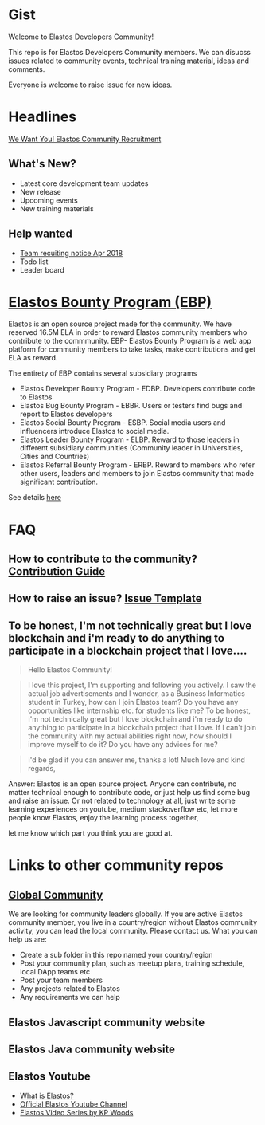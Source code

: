 # Gist
Welcome to Elastos Developers Community!

This repo is for Elastos Developers Community members. We can disucss issues related to community events, technical training material, ideas and comments. 

Everyone is welcome to raise issue for new ideas. 

# Headlines
[We Want You! Elastos Community Recruitment](https://medium.com/elastos/we-want-you-elastos-community-recruitment-da0e97694f63)
## What's New?
- Latest core development team updates
- New release
- Upcoming events
- New training materials

## Help wanted
- [Team recuiting notice Apr 2018](https://medium.com/elastos/we-want-you-elastos-community-recruitment-da0e97694f63)
- Todo list
- Leader board

# [Elastos Bounty Program (EBP)](./ElastosBountyProgram/README.md)
Elastos is an open source project made for the community. We have reserved 16.5M ELA in order to reward Elastos community members who contribute to the commmunity. EBP- Elastos Bounty Program is a web app platform for community members to take tasks, make contributions and get ELA as reward.

The entirety of EBP contains several subsidiary programs
- Elastos Developer Bounty Program - EDBP. Developers contribute code to Elastos
- Elastos Bug Bounty Program - EBBP. Users or testers find bugs and report to Elastos developers
- Elastos Social Bounty Program - ESBP. Social media users and influencers introduce Elastos to social media.
- Elastos Leader Bounty Program - ELBP. Reward to those leaders in different subsidiary communities (Community leader in Universities, Cities and Countries)
- Elastos Referral Bounty Program - ERBP. Reward to members who refer other users, leaders and members to join Elastos community that made significant contribution.

See details [here](./ElastosBountyProgram/README.md)

# FAQ
## How to contribute to the community? [Contribution Guide](./CONTRIBUTING.md)
## How to raise an issue? [Issue Template](./ISSUE_TEMPKLATE.md)
## To be honest, I'm not technically great but I love blockchain and i'm ready to do anything to participate in a blockchain project that I love....
>
>Hello Elastos Community!

> I love this project, I'm supporting and following you actively. I saw the actual job advertisements and I wonder, as a Business  Informatics student in Turkey, how can I join Elastos team? Do you have any opportunities like internship etc. for students like me? To be honest, I'm not technically great but I love blockchain and i'm ready to do anything to participate in a blockchain project that I love. If I can't join the community with my actual abilities right now, how should I improve myself to do it? Do you have any advices for me? 

> I'd be glad if you can answer me, thanks a lot! Much love and kind regards,

Answer:
Elastos is an open source project. Anyone can contribute, no matter technical enough to contribute code, or just help us find some bug and raise an issue. Or not related to technology at all, just write some learning experiences on youtube, medium stackoverflow etc, let more people know Elastos, enjoy the learning process together,

let me know which part you think you are good at.


# Links to other community repos
## [Global Community](https://github.com/elastos/Elastos.Community.Global)
We are looking for community leaders globally. If you are active Elastos community member, you live in a country/region without Elastos community activity, you can lead the local community. Please contact us. What you can help us are:
- Create a sub folder in this repo named your country/region
- Post your community plan, such as meetup plans, training schedule, local DApp teams etc
- Post your team members
- Any projects related to Elastos
- Any requirements we can help

## Elastos Javascript community website

## Elastos Java community website

## Elastos Youtube
- [What is Elastos?](https://www.youtube.com/watch?v=20mTY3G5y0c)
- [Official Elastos Youtube Channel](https://www.youtube.com/channel/UCy5AjgpQIQq3bv8oy_L5WTQ)
- [Elastos Video Series by KP Woods](https://www.youtube.com/channel/UCu1XxDJE84ZvgLJ-EssbveA)
